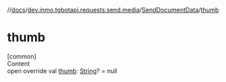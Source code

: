 //[docs](../../../index.md)/[dev.inmo.tgbotapi.requests.send.media](../index.md)/[SendDocumentData](index.md)/[thumb](thumb.md)



# thumb  
[common]  
Content  
open override val [thumb](thumb.md): [String](https://kotlinlang.org/api/latest/jvm/stdlib/kotlin/-string/index.html)? = null  



